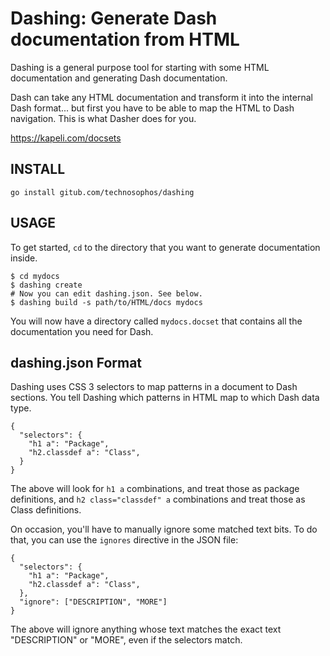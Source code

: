 # Dashing: Generate Dash documentation from HTML

Dashing is a general purpose tool for starting with some HTML
documentation and generating Dash documentation.

Dash can take any HTML documentation and transform it into the internal
Dash format... but first you have to be able to map the HTML to Dash
navigation. This is what Dasher does for you.

https://kapeli.com/docsets

## INSTALL

`go install gitub.com/technosophos/dashing`

## USAGE

To get started, `cd` to the directory that you want to generate
documentation inside.

```
$ cd mydocs
$ dashing create
# Now you can edit dashing.json. See below.
$ dashing build -s path/to/HTML/docs mydocs
```

You will now have a directory called `mydocs.docset` that contains all
the documentation you need for Dash.

## dashing.json Format

Dashing uses CSS 3 selectors to map patterns in a document to Dash
sections. You tell Dashing which patterns in HTML map to which Dash data
type.

```
{
  "selectors": {
    "h1 a": "Package",
    "h2.classdef a": "Class",
  }
}
```

The above will look for `h1 a` combinations, and treat those as package
definitions, and `h2 class="classdef" a` combinations and treat those as
Class definitions.

On occasion, you'll have to manually ignore some matched text bits. To
do that, you can use the `ignores` directive in the JSON file:


```
{
  "selectors": {
    "h1 a": "Package",
    "h2.classdef a": "Class",
  },
  "ignore": ["DESCRIPTION", "MORE"]
}
```

The above will ignore anything whose text matches the exact text "DESCRIPTION"
or "MORE", even if the selectors match.
